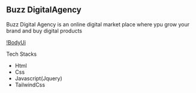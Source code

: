 ## Buzz DigitalAgency

Buzz Digital Agency is an online digital market place where ypu grow your brand and buy digital products

[!BodyUi](./images/bodyui.png)


Tech Stacks


* Html
* Css
* Javascript(Jquery)
* TailwindCss